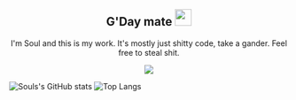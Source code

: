 <div align="center">
  
## G'Day mate <img src="https://raw.githubusercontent.com/MartinHeinz/MartinHeinz/master/wave.gif" width="30px">
  I'm Soul and this is my work. It's mostly just shitty code, take a gander.
  Feel free to steal shit.
  
  <img src="https://discord.c99.nl/widget/theme-1/399982893394558989.png">
 
  </div>
  
![Souls's GitHub stats](https://github-readme-stats.vercel.app/api?username=IGNOREDSOUL&theme=dark&show_icons=true)
![Top Langs](https://github-readme-stats.vercel.app/api/top-langs/?username=IGNOREDSOUL&theme=dark&layout=compact)
